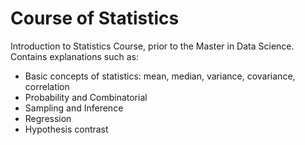 # Course of Statistics

Introduction to Statistics Course, prior to the Master in Data Science. Contains explanations such as:

- Basic concepts of statistics: mean, median, variance, covariance, correlation
- Probability and Combinatorial
- Sampling and Inference
- Regression
- Hypothesis contrast
